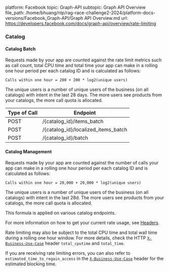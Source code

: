 platform: Facebook
topic: Graph-API
subtopic: Graph API Overview
file_path: /home/bhuang/nlp/rag-race-challenge2-2024/platform-docs-versions/Facebook_Graph-API/Graph API Overview.md
url: https://developers.facebook.com/docs/graph-api/overview/rate-limiting


### Catalog

#### Catalog Batch

Requests made by your app are counted against the rate limit metrics such as call count, total CPU time and total time your app can make in a rolling one hour period per each catalog ID and is calculated as follows:

`Calls within one hour = 200 + 200 * log2(unique users)`

The unique users is a number of unique users of the business (on all catalogs) with intent in the last 28 days. The more users see products from your catalogs, the more call quota is allocated.

| Type of Call | Endpoint |
| --- | --- |
| POST | /{catalog\_id}/items\_batch |
| POST | /{catalog\_id}/localized\_items\_batch |
| POST | /{catalog\_id}/batch |

#### Catalog Management

Requests made by your app are counted against the number of calls your app can make in a rolling one hour period per each catalog ID and is calculated as follows:

`Calls within one hour = 20,000 + 20,000 * log2(unique users)`

The unique users is a number of unique users of the business (on all catalogs) with intent in the last 28d. The more users see products from your catalogs, the more call quota is allocated.

This formula is applied on various catalog endpoints.

For more information on how to get your current rate usage, see [Headers](https://developers.facebook.com/docs/graph-api/overview/rate-limiting/#headers).

Rate limiting may also be subject to the total CPU time and total wall time during a rolling one hour window. For more details, check the HTTP [`X-Business-Use-Case`](https://developers.facebook.com/docs/graph-api/overview/rate-limiting/#headers-2) header `total_cputime` and `total_time`.

If you are receiving rate limiting errors, you can also refer to `estimated_time_to_regain_access` in the [`X-Business-Use-Case`](https://developers.facebook.com/docs/graph-api/overview/rate-limiting/#headers-2) header for the estimated blocking time.